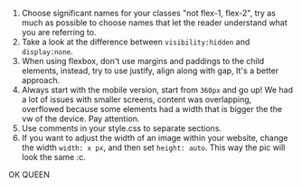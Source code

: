 1. Choose significant names for your classes "not flex-1, flex-2", try as much as possible to choose names that let the reader understand what you are referring to.
2. Take a look at the difference between `visibility:hidden` and `display:none`.
3. When using flexbox, don't use margins and paddings to the child elements, instead, try to use justify, align along with gap, It's a better approach.
4. Always start with the mobile version, start from `360px` and go up! We had a lot of issues with smaller screens, content was overlapping, overflowed because some elements had a width that is bigger the the vw of the device. Pay attention.
5. Use comments in your style.css to separate sections.
6. If you want to adjust the width of an image within your website, change the width `width: x px`, and then set `height: auto`. This way the pic will look the same :c.

OK QUEEN
